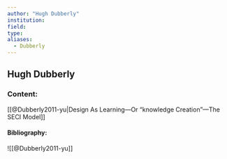 ```yaml
---
author: "Hugh Dubberly"
institution:
field:
type:
aliases:
  - Dubberly
---
```


## Hugh Dubberly

### Content:
[[@Dubberly2011-yu|Design As Learning—Or “knowledge Creation”—The SECI Model]]

#### Bibliography:

![[@Dubberly2011-yu]]